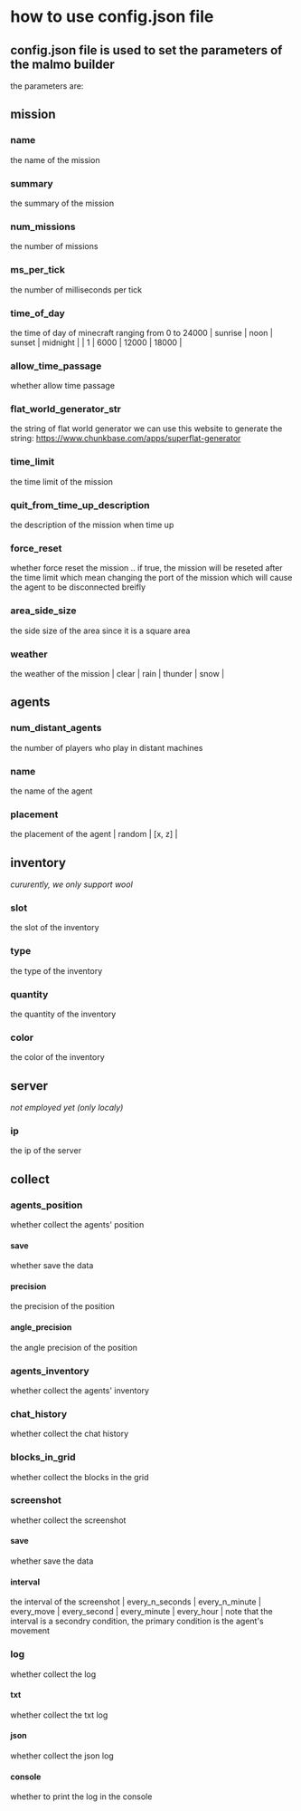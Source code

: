 # how to use config.json file
## config.json file is used to set the parameters of the malmo builder
the parameters are:
## mission
### name
the name of the mission
### summary
the summary of the mission
### num_missions
the number of missions
### ms_per_tick
the number of milliseconds per tick
### time_of_day
the time of day of minecraft ranging from 0 to 24000
| sunrise | noon | sunset | midnight |
| 1       | 6000 | 12000  | 18000    |
### allow_time_passage
whether allow time passage
### flat_world_generator_str
the string of flat world generator
we can use this website to generate the string: https://www.chunkbase.com/apps/superflat-generator
### time_limit
the time limit of the mission
### quit_from_time_up_description
the description of the mission when time up
### force_reset
whether force reset the mission .. if true, the mission will be reseted after the time limit which mean changing the port of the mission which will cause the agent to be disconnected breifly
### area_side_size
the side size of the area since it is a square area
### weather
the weather of the mission
| clear | rain | thunder | snow |

## agents
### num_distant_agents
the number of players who play in distant machines
### name
the name of the agent
### placement
the placement of the agent
| random | [x, z] |

## inventory
*cururently, we only support wool*
### slot
the slot of the inventory
### type
the type of the inventory
### quantity
the quantity of the inventory
### color
the color of the inventory

## server
*not employed yet (only localy)*
### ip
the ip of the server

## collect
### agents_position
whether collect the agents' position
#### save
whether save the data
#### precision
the precision of the position
#### angle_precision
the angle precision of the position

### agents_inventory
whether collect the agents' inventory
### chat_history
whether collect the chat history
### blocks_in_grid
whether collect the blocks in the grid
### screenshot
whether collect the screenshot
#### save
whether save the data
#### interval
the interval of the screenshot
| every_n_seconds | every_n_minute |  every_move | every_second | every_minute | every_hour | 
note that the interval is a secondry condition, the primary condition is the agent's movement

### log
whether collect the log
#### txt
whether collect the txt log
#### json
whether collect the json log
#### console
whether to print the log in the console


